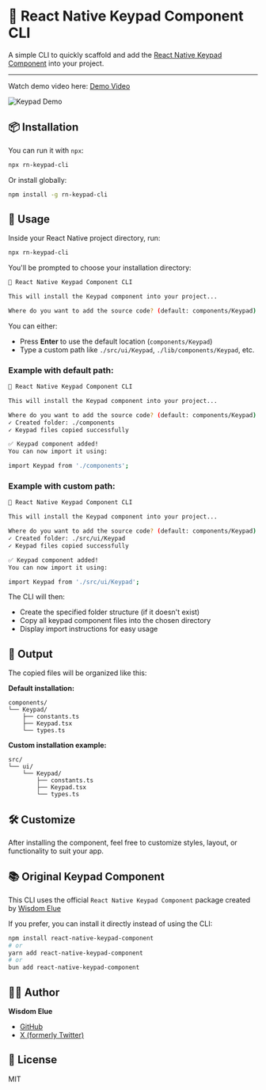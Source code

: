 # 🧮 React Native Keypad Component CLI

A simple CLI to quickly scaffold and add the [React Native Keypad Component](https://github.com/Elue-dev/react-native-keypad-component) into your project.

---

Watch demo video here: [Demo Video](https://res.cloudinary.com/dwdsjbetu/image/upload/v1753911738/ScreenRecording2025-07-30at21.07.05-ezgif.com-video-to-gif-converter_ny6wuw.gif)

![Keypad Demo](https://res.cloudinary.com/dwdsjbetu/image/upload/v1753911738/ScreenRecording2025-07-30at21.07.05-ezgif.com-video-to-gif-converter_ny6wuw.gif)

## 📦 Installation

You can run it with `npx`:

```bash
npx rn-keypad-cli
```

Or install globally:

```bash
npm install -g rn-keypad-cli
```

## 🚀 Usage

Inside your React Native project directory, run:

```bash
npx rn-keypad-cli
```

You'll be prompted to choose your installation directory:

```bash
🧮 React Native Keypad Component CLI

This will install the Keypad component into your project...

Where do you want to add the source code? (default: components/Keypad):
```

You can either:

- Press **Enter** to use the default location (`components/Keypad`)
- Type a custom path like `./src/ui/Keypad`, `./lib/components/Keypad`, etc.

### Example with default path:

```bash
🧮 React Native Keypad Component CLI

This will install the Keypad component into your project...

Where do you want to add the source code? (default: components/Keypad):
✓ Created folder: ./components
✓ Keypad files copied successfully

✅ Keypad component added!
You can now import it using:

import Keypad from './components';
```

### Example with custom path:

```bash
🧮 React Native Keypad Component CLI

This will install the Keypad component into your project...

Where do you want to add the source code? (default: components/Keypad): ./src/ui/Keypad
✓ Created folder: ./src/ui/Keypad
✓ Keypad files copied successfully

✅ Keypad component added!
You can now import it using:

import Keypad from './src/ui/Keypad';
```

The CLI will then:

- Create the specified folder structure (if it doesn't exist)
- Copy all keypad component files into the chosen directory
- Display import instructions for easy usage

## 🧱 Output

The copied files will be organized like this:

**Default installation:**

```
components/
└── Keypad/
    ├── constants.ts
    ├── Keypad.tsx
    └── types.ts
```

**Custom installation example:**

```
src/
└── ui/
    └── Keypad/
        ├── constants.ts
        ├── Keypad.tsx
        └── types.ts
```

## 🛠 Customize

After installing the component, feel free to customize styles, layout, or functionality to suit your app.

## 📚 Original Keypad Component

This CLI uses the official `React Native Keypad Component` package created by [Wisdom Elue](https://x.com/eluewisdom_)

If you prefer, you can install it directly instead of using the CLI:

```bash
npm install react-native-keypad-component
# or
yarn add react-native-keypad-component
# or
bun add react-native-keypad-component
```

## 🧑‍💻 Author

**Wisdom Elue**

- [GitHub](https://github.com/Elue-dev)
- [X (formerly Twitter)](https://x.com/eluewisdom_)

## 📄 License

MIT
